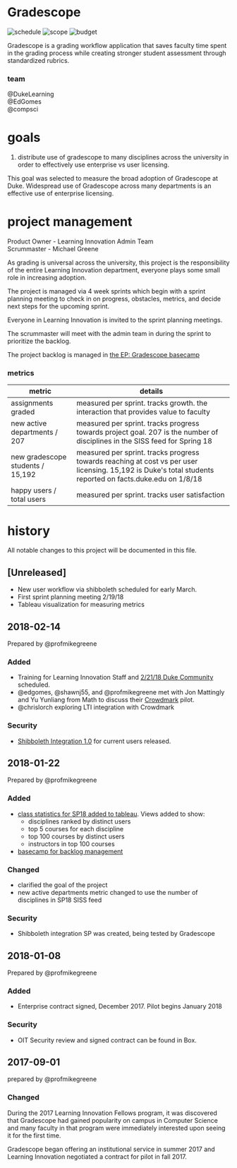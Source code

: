 # Gradescope

![schedule](https://img.shields.io/badge/schedule-good-brightgreen.svg)
![scope](https://img.shields.io/badge/scope-good-brightgreen.svg)
![budget](https://img.shields.io/badge/budget-good-brightgreen.svg)

Gradescope is a grading workflow application that saves faculty time spent in the grading process while creating stronger student assessment through standardized rubrics.

### team
@DukeLearning  
@EdGomes  
@compsci    

# goals
1. distribute use of gradescope to many disciplines across the university in order to effectively use enterprise vs user licensing.

This goal was selected to measure the broad adoption of Gradescope at Duke. Widespread use of Gradescope across many departments is an effective use of enterprise licensing.

# project management
Product Owner - Learning Innovation Admin Team  
Scrummaster - Michael Greene

As grading is universal across the university, this project is the responsibility of the entire Learning Innovation department, everyone plays some small role in increasing adoption. 

The project is managed via 4 week sprints which begin with a sprint planning meeting to check in on progress, obstacles, metrics, and decide next steps for the upcoming sprint.

Everyone in Learning Innovation is invited to the sprint planning meetings.

The scrummaster will meet with the admin team in during the sprint to prioritize the backlog.

The project backlog is managed in [the EP: Gradescope basecamp](https://3.basecamp.com/3615344/projects/6132066)

### metrics

metric | details
---|---
assignments graded | measured per sprint. tracks growth. the interaction that provides value to faculty
new active departments / 207 | measured per sprint. tracks progress towards project goal. 207 is the number of disciplines in the SISS feed for Spring 18
new gradescope students / 15,192  | measured per sprint. tracks progress towards reaching at cost vs per user licensing. 15,192 is Duke's total students reported on facts.duke.edu on 1/8/18
happy users / total users | measured per sprint. tracks user satisfaction

# history 
All notable changes to this project will be documented in this file.

## [Unreleased]
* New user workflow via shibboleth scheduled for early March.
* First sprint planning meeting 2/19/18
* Tableau visualization for measuring metrics

## 2018-02-14
Prepared by @profmikegreene
### Added
* Training for Learning Innovation Staff and [2/21/18 Duke Community](https://duke.libcal.com/event/3995814) scheduled.
* @edgomes, @shawnj55, and @profmikegreene met with Jon Mattingly and Yu Yunliang from Math to discuss their [Crowdmark](https://crowdmark.com) pilot.
* @chrislorch exploring LTI integration with Crowdmark

### Security
* [Shibboleth Integration 1.0](https://gradescope.com/help#help-center-item-faq-sso) for current users released. 

## 2018-01-22
Prepared by @profmikegreene
### Added
* [class statistics for SP18 added to tableau](https://tableau.oit.duke.edu/#/site/prod/workbooks/11455/views). Views added to show:
    * disciplines ranked by distinct users
    * top 5 courses for each discipline
    * top 100 courses by distinct users
    * instructors in top 100 courses
* [basecamp for backlog management](https://3.basecamp.com/3615344/projects/6132066)

### Changed
* clarified the goal of the project
* new active departments metric changed to use the number of disciplines in SP18 SISS feed

### Security
* Shibboleth integration SP was created, being tested by Gradescope

## 2018-01-08
Prepared by @profmikegreene

### Added
* Enterprise contract signed, December 2017. Pilot begins January 2018

### Security
* OIT Security review and signed contract can be found in Box.

## 2017-09-01
prepared by @profmikegreene

### Changed
During the 2017 Learning Innovation Fellows program, it was discovered that Gradescope had gained popularity on campus in Computer Science and many faculty in that program were immediately interested upon seeing it for the first time.

Gradescope began offering an institutional service in summer 2017 and Learning Innovation negotiated a contract for pilot in fall 2017.
